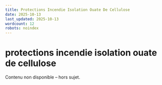 ```yaml
---
title: Protections Incendie Isolation Ouate De Cellulose
date: 2025-10-13
last_updated: 2025-10-13
wordcount: 12
robots: noindex
---
```


# protections incendie isolation ouate de cellulose

Contenu non disponible – hors sujet.